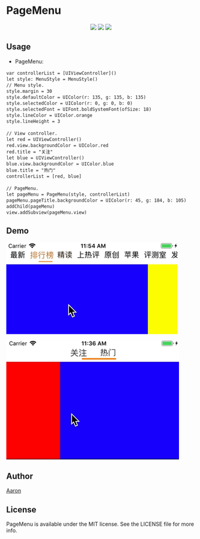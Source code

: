 # PageMenu

<p align="center">
<a href="http://blog.chenyalun.com"><img src="https://img.shields.io/badge/language-swift-orange.svg"></a>
<a href="http://blog.chenyalun.com"><img src="https://img.shields.io/badge/platform-iOS-brightgreen.svg?style=flat"></a>
<a href="http://blog.chenyalun.com"><img src="http://img.shields.io/badge/license-MIT-orange.svg?style=flat"></a>
</p>




## Usage

+ PageMenu:

```
var controllerList = [UIViewController]()
let style: MenuStyle = MenuStyle()
// Menu style.
style.margin = 30
style.defaultColor = UIColor(r: 135, g: 135, b: 135)
style.selectedColor = UIColor(r: 0, g: 0, b: 0)
style.selectedFont = UIFont.boldSystemFont(ofSize: 18)
style.lineColor = UIColor.orange
style.lineHeight = 3

// View controller.
let red = UIViewController()
red.view.backgroundColor = UIColor.red
red.title = "关注"
let blue = UIViewController()
blue.view.backgroundColor = UIColor.blue
blue.title = "热门"
controllerList = [red, blue]

// PageMenu.
let pageMenu = PageMenu(style, controllerList)
pageMenu.pageTitle.backgroundColor = UIColor(r: 45, g: 184, b: 105)
addChild(pageMenu)
view.addSubview(pageMenu.view)

```

## Demo

![](/Resource/ithome.gif)

![](/Resource/weibo.gif)

## Author

[Aaron](http://chenyalun.com)

## License

PageMenu is available under the MIT license. See the LICENSE file for more info.


